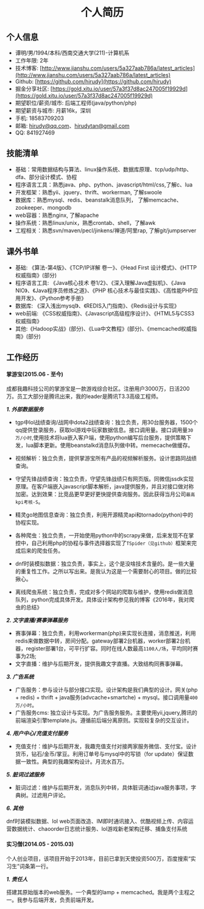 <center><h1>个人简历</h1></center>

## 个人信息

- 谭明/男/1994/本科/西南交通大学(211)-计算机系
- 工作年限: 2年
- 技术博客: [http://www.jianshu.com/users/5a327aab786a/latest_articles](http://www.jianshu.com/users/5a327aab786a/latest_articles)
- Github: [https://github.com/hirudy](https://github.com/hirudy)
- 掘金分享社区: [https://gold.xitu.io/user/57a3f37d8ac247005f19929d](https://gold.xitu.io/user/57a3f37d8ac247005f19929d)
- 期望职位/薪资/城市: 后端工程师(java/python/php)
- 期望薪资与城市: 月薪16k，深圳
- 手机: 18583709203
- 邮箱: hirudy@qq.com、hirudytan@gmail.com
- QQ: 841927469

## 技能清单

- 基础：常用数据结构与算法、linux操作系统、数据库原理、tcp/udp/http、dfa、部分设计模式、协程
- 程序语言工具：熟悉java、php、python、javascript/html/css,了解c、lua
- 开发框架：熟悉yii、jquery、thrift、workerman, 了解swoole
- 数据库：熟悉mysql、redis、beanstalk消息队列， 了解memcache、zookeeper、mongodb
- web容器：熟悉nginx, 了解apache
- 操作系统：熟悉linux/unix，熟悉crontab、shell，了解awk
- 工程相关：熟悉svn/maven/pecl/jinkens/禅道/阿里rap, 了解git/jumpserver

## 课外书单
- 基础: 《算法-第4版》、《TCP/IP详解 卷一》、《Head First 设计模式》、《HTTP权威指南》(部分)
- 程序语言工具: 《Java核心技术 卷1/2》、《深入理解Java虚拟机》、《Java NIO》、《Java程序员修炼之道》、《PHP 核心技术与最佳实践》、《高性能PHP应用开发》、《Python参考手册》
- 数据库: 《深入浅出mysql》、《REDIS入门指南》、《Redis设计与实现》
- web前端: 《CSS权威指南》、《Javascript高级程序设计》、《HTML5与CSS3权威指南》
- 其他:《Hadoop实战》(部分)、《Lua中文教程》(部分)、《memcached权威指南》(部分)

## 工作经历
#### 掌游宝(2015.06 - 至今)
成都我趣科技公司的掌游宝是一款游戏综合社区。注册用户3000万，日活200万。员工大部分是腾讯出来，我的leader是腾讯T3.3高级工程师。

***1. 外部数据服务***

- tgp中lol战绩查询/战网中dota2战绩查询：独立负责，用30台服务器，1500个qq提供登录服务，获取lol游戏中玩家数据信息。接口调用量。接口调用量`30万/小时`,使用技术将lua嵌入客户端，使用python编写后台服务，提供策略下发，lua脚本更新。使用beanstalkd消息队列做中转。memecache做缓存。
- 视频解析：独立负责，提供掌游宝所有产品的视频解析服务。设计思路同战绩查询。
- 守望先锋战绩查询：独立负责，守望先锋战绩只有网页版。同微信jssdk实现原理。在客户端嵌入javascript脚本解析，java提供服务，并且对接口做对称加密。达到效果：比竞品更早更好更快提供查询服务。因此获得当月公司`最高kpi考核-S`。
- 精灵go地图信息查询：独立负责，利用开源精灵api和tornado(python)中的协程实现。
- 各种爬虫：独立负责，一开始使用python中的scrapy来做，后来发现不在掌控中，自己利用php的协程与事件选择器实现了`TSpider（见github）`框架来完成后来的爬虫任务。
- dnf时装模拟数据：独立负责，事实上，这个是没啥技术含量的。是一些大量的重复性工作。之所以写出来。是我认为这是一个需要耐心的项目。做的比较揪心。

- 离线爬虫系统：独立负责，完成对多个网站的爬取与维护，使用redis做消息队列，python完成具体开发。具体设计架构参见我的博客《2016年，我对爬虫的总结》

***2. 文字直播/赛事弹幕服务***

- 赛事弹幕：独立负责，利用workerman(php)来实现长连接，消息推送，利用redis来做数据中转，房间分配。gateway部署2台机器，worker部署2台机器，register部署1台，可平行扩容。同时在线人数最高`1100人/场`，平均同时赛事为2场;
- 文字直播：维护与后期开发，提供我趣文字直播。大致结构同赛事弹幕。

***3. 广告系统***

- 广告服务：参与设计与部分接口实现。设计架构是我们典型的设计。网关(php + redis) + thrift + java服务(advcache+smartche) + mysql。接口调用量`400万/小时`。
- 广告服务cms: 独立设计与实现。为广告服务服务。主要使用yii,jquery,腾讯的前端渲染引擎template.js。遵循前后端分离原则。实现较复杂的交互设计。

***4. 用户中心/充值支付服务***

- 充值支付：维护与后期开发，我趣充值支付对接两家服务微信、支付宝。设计货币，钻石/金币/掌豆。利用订单号与mysql中的写锁（for update）保证数据一致性。典型的我趣架构设计。月流水百万。

***5. 脏词过滤服务***

- 脏词过滤：维护与后期开发，消息队列中转，具体脏词通过java服务事项，字典树。过滤用户评论。

***6. 其他***

dnf时装模拟数据、lol web页面改造、IM即时通讯接入、优酷视频上传、内容运营数据统计、chaoorder日志统计服务、lol游戏新老架构迁移、捕鱼支付系统

#### 实习僧(2014.05 - 2015.03)
个人创业项目，该项目开始于2013年，目前已拿到天使投资500万，百度搜索“实习生”词条第一行。

***1. 责任人***

搭建其原始版本的web服务。一个典型的lamp + memcached。我是两个主程之一。我参与后端开发，负责前端开发。
